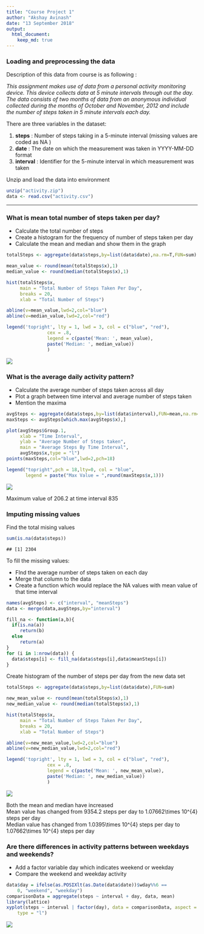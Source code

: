 ```yaml
---
title: "Course Project 1"
author: "Akshay Avinash"
date: "13 September 2018"
output: 
  html_document: 
    keep_md: true
---
```


### Loading and preprocessing the data  

Description of this data from course is as following :  
  
*This assignment makes use of data from a personal activity monitoring device. This device collects data at 5 minute intervals through out the day. The data consists of two months of data from an anonymous individual collected during the months of October and November, 2012 and include the number of steps taken in 5 minute intervals each day.*  
  
There are three variables in the dataset:
  
1. **steps** : Number of steps taking in a 5-minute interval (missing values are coded as NA )
2. **date** : The date on which the measurement was taken in YYYY-MM-DD format
3. **interval** : Identifier for the 5-minute interval in which measurement was taken
  
Unzip and load the data into environment  
  

```r
unzip("activity.zip")
data <- read.csv("activity.csv")
```
  
---  
### What is mean total number of steps taken per day?  
  
- Calculate the total number of steps
- Create a histogram for the frequency of number of steps taken per day  
- Calculate the mean and median and show them in the graph  
  

```r
totalSteps <- aggregate(data$steps,by=list(data$date),na.rm=T,FUN=sum)

mean_value <- round(mean(totalSteps$x),1)
median_value <- round(median(totalSteps$x),1)

hist(totalSteps$x,
     main = "Total Number of Steps Taken Per Day",
     breaks = 20,
     xlab = "Total Number of Steps")

abline(v=mean_value,lwd=2,col="blue")
abline(v=median_value,lwd=2,col="red")

legend('topright', lty = 1, lwd = 3, col = c("blue", "red"),
               cex = .8, 
               legend = c(paste('Mean: ', mean_value),
               paste('Median: ', median_value))
               )
```

![](Peer_assessment_1_files/figure-html/total_steps-1.png)<!-- -->
  

### What is the average daily activity pattern?  
  
- Calculate the average number of steps taken across all day
- Plot a graph between time interval and average number of steps taken 
- Mention the maxima


```r
avgSteps <- aggregate(data$steps,by=list(data$interval),FUN=mean,na.rm=T)
maxSteps <- avgSteps[which.max(avgSteps$x),]

plot(avgSteps$Group.1,
     xlab = "Time Interval",
     ylab = "Average Number of Steps taken",
     main = "Average Steps By Time Interval",
     avgSteps$x,type = "l")
points(maxSteps,col="blue",lwd=2,pch=18)

legend("topright",pch = 18,lty=0, col = "blue",
       legend = paste("Max Value = ",round(maxSteps$x,1)))
```

![](Peer_assessment_1_files/figure-html/avg_steps_by_interval-1.png)<!-- -->

Maximum value of 206.2 at time interval 835  
  
### Imputing missing values
  
Find the total mising values


```r
sum(is.na(data$steps))
```

```
## [1] 2304
```

To fill the missing values:
- FInd the average number of steps taken on each day
- Merge that column to the data
- Create a function which would replace the NA values with mean value of that time interval


```r
names(avgSteps) <- c("interval", "meanSteps")
data <- merge(data,avgSteps,by="interval")

fill_na <- function(a,b){
  if(is.na(a))
     return(b)
  else
     return(a)
}
for (i in 1:nrow(data)) {
  data$steps[i] <- fill_na(data$steps[i],data$meanSteps[i])
}
```

Create histogram of the number of steps per day from the new data set


```r
totalSteps <- aggregate(data$steps,by=list(data$date),FUN=sum)

new_mean_value <- round(mean(totalSteps$x),1)
new_median_value <- round(median(totalSteps$x),1)

hist(totalSteps$x,
     main = "Total Number of Steps Taken Per Day",
     breaks = 20,
     xlab = "Total Number of Steps")

abline(v=new_mean_value,lwd=2,col="blue")
abline(v=new_median_value,lwd=2,col="red")

legend('topright', lty = 1, lwd = 3, col = c("blue", "red"),
               cex = .8, 
               legend = c(paste('Mean: ', new_mean_value),
               paste('Median: ', new_median_value))
               )
```

![](Peer_assessment_1_files/figure-html/total_steps_new-1.png)<!-- -->

Both the mean and median have increased  
Mean value has changed from 9354.2 steps per day to 1.07662\times 10^{4} steps per day  
Median value has changed from 1.0395\times 10^{4} steps per day to 1.07662\times 10^{4} steps per day  


### Are there differences in activity patterns between weekdays and weekends?

- Add a factor variable day which indicates weekend or weekday
- Compare the weekend and weekday activity

```r
data$day = ifelse(as.POSIXlt(as.Date(data$date))$wday%%6 == 
    0, "weekend", "weekday")
comparisonData = aggregate(steps ~ interval + day, data, mean)
library(lattice)
xyplot(steps ~ interval | factor(day), data = comparisonData, aspect = 1/2, 
    type = "l")
```

![](Peer_assessment_1_files/figure-html/unnamed-chunk-1-1.png)<!-- -->
